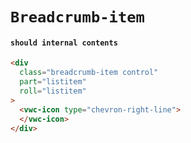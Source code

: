 # `Breadcrumb-item`

#### `should internal contents`

```html
<div
  class="breadcrumb-item control"
  part="listitem"
  roll="listitem"
>
  <vwc-icon type="chevron-right-line">
  </vwc-icon>
</div>

```

